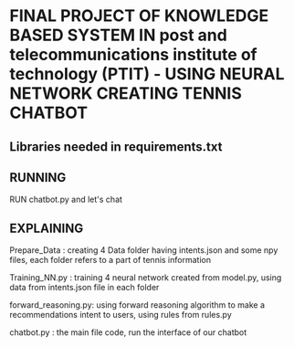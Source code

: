 # FINAL PROJECT OF KNOWLEDGE BASED SYSTEM IN post and telecommunications institute of technology (PTIT) - USING NEURAL NETWORK CREATING TENNIS CHATBOT

## Libraries needed in requirements.txt

## RUNNING

RUN chatbot.py and let's chat

## EXPLAINING
Prepare_Data : creating 4 Data folder having intents.json and some npy files, each folder refers to a part of tennis information

Training_NN.py : training 4 neural network created from model.py, using data from intents.json file in each folder

forward_reasoning.py: using forward reasoning algorithm to make a recommendations intent to users, using rules from rules.py

chatbot.py : the main file code, run the interface of our chatbot

